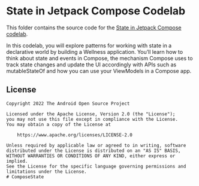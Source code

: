 # State in Jetpack Compose Codelab

This folder contains the source code for the [State in Jetpack Compose codelab](https://developer.android.com/codelabs/jetpack-compose-state).


In this codelab, you will explore patterns for working with state in a declarative world by building a Wellness application. You’ll learn how to think about state and events in Compose, the mechanism Compose uses to track state changes and update the UI accordingly with APIs such as mutableStateOf and how you can use your ViewModels in a Compose app. 

## License

```
Copyright 2022 The Android Open Source Project

Licensed under the Apache License, Version 2.0 (the "License");
you may not use this file except in compliance with the License.
You may obtain a copy of the License at

    https://www.apache.org/licenses/LICENSE-2.0

Unless required by applicable law or agreed to in writing, software
distributed under the License is distributed on an "AS IS" BASIS,
WITHOUT WARRANTIES OR CONDITIONS OF ANY KIND, either express or implied.
See the License for the specific language governing permissions and
limitations under the License.
# ComposeState
